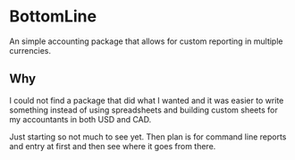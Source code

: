 # BottomLine

An simple accounting package that allows for custom reporting in multiple currencies.

## Why

I could not find a package that did what I wanted and it was easier to
write something instead of using spreadsheets and building custom
sheets for my accountants in both USD and CAD.

Just starting so not much to see yet. Then plan is for command line
reports and entry at first and then see where it goes from there.
